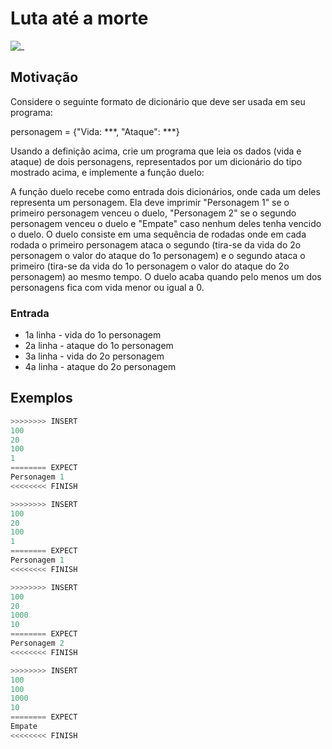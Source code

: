 # Luta até a morte

![_](https://raw.githubusercontent.com/qxcodefup/arcade/master/base/duelo/cover.jpg)

## Motivação

Considere o seguinte formato de dicionário que deve ser usada em seu programa:  
  
personagem = {"Vida: \*\*\*, "Ataque": \*\*\*}  
  
Usando a definição acima, crie um programa que leia os dados (vida e ataque) de dois personagens, representados por um dicionário do tipo mostrado acima, e implemente a função duelo:  
  
A função duelo recebe como entrada dois dicionários, onde cada um deles representa um personagem. Ela deve imprimir "Personagem 1" se o primeiro personagem venceu o duelo, "Personagem 2" se o segundo personagem venceu o duelo e "Empate" caso nenhum deles tenha vencido o duelo. O duelo consiste em uma sequência de rodadas onde em cada rodada o primeiro personagem ataca o segundo (tira-se da vida do 2o personagem o valor do ataque do 1o personagem) e o segundo ataca o primeiro (tira-se da vida do 1o personagem o valor do ataque do 2o personagem) ao mesmo tempo. O duelo acaba quando pelo menos um dos personagens fica com vida menor ou igual a 0.  
  
### Entrada

- 1a linha - vida do 1o personagem  
- 2a linha - ataque do 1o personagem
- 3a linha - vida do 2o personagem  
- 4a linha - ataque do 2o personagem  

## Exemplos

``` py
>>>>>>>> INSERT
100  
20  
100  
1
======== EXPECT
Personagem 1
<<<<<<<< FINISH
```

```py
>>>>>>>> INSERT
100
20
100
1
======== EXPECT
Personagem 1
<<<<<<<< FINISH
```

```py
>>>>>>>> INSERT
100
20
1000
10
======== EXPECT
Personagem 2
<<<<<<<< FINISH
```

```py
>>>>>>>> INSERT
100
100
1000
10
======== EXPECT
Empate
<<<<<<<< FINISH
```
